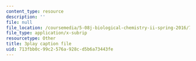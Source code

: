 ```yaml
---
content_type: resource
description: ''
file: null
file_location: /coursemedia/5-08j-biological-chemistry-ii-spring-2016/713fbb0c99c2576a928cd5b6a73443fe_siP7IXbPGmw.vtt
file_type: application/x-subrip
resourcetype: Other
title: 3play caption file
uid: 713fbb0c-99c2-576a-928c-d5b6a73443fe
---
```

